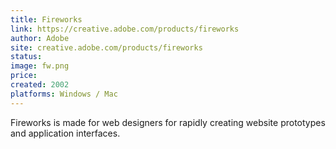 ```yaml
---
title: Fireworks
link: https://creative.adobe.com/products/fireworks
author: Adobe
site: creative.adobe.com/products/fireworks
status: 
image: fw.png
price: 
created: 2002
platforms: Windows / Mac
---
```


Fireworks is made for web designers for rapidly creating website prototypes and application interfaces.
